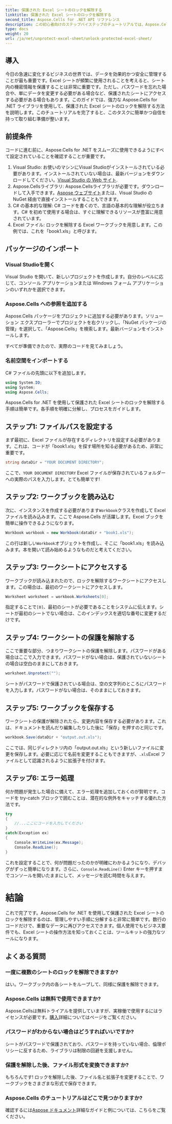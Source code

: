 ```yaml
---
title: 保護された Excel シートのロックを解除する
linktitle: 保護された Excel シートのロックを解除する
second_title: Aspose.Cells for .NET API リファレンス
description: この初心者向けのステップバイステップのチュートリアルでは、Aspose.Cells for .NET を使用して保護された Excel シートのロックを解除する方法を学びます。
type: docs
weight: 20
url: /ja/net/unprotect-excel-sheet/unlock-protected-excel-sheet/
---
```

## 導入

今日の急速に変化するビジネスの世界では、データを効果的かつ安全に管理することが最も重要です。Excel シートが頻繁に使用されることを考えると、シート内の機密情報を保護することは非常に重要です。ただし、パスワードを忘れた場合や、単にデータを変更する必要がある場合など、保護されたシートにアクセスする必要がある場合もあります。このガイドでは、強力な Aspose.Cells for .NET ライブラリを使用して、保護された Excel シートのロックを解除する方法を説明します。このチュートリアルを完了すると、このタスクに簡単かつ自信を持って取り組む準備が整います。

## 前提条件

コードに進む前に、Aspose.Cells for .NET をスムーズに使用できるようにすべて設定されていることを確認することが重要です。

1.  Visual Studio: お使いのマシンにVisual Studioがインストールされている必要があります。インストールされていない場合は、最新バージョンをダウンロードしてください。[Visual Studio の Web サイト](https://visualstudio.microsoft.com/downloads/).
2.  Aspose.Cellsライブラリ: Aspose.Cellsライブラリが必要です。ダウンロードして入手できます。[Aspose ウェブサイト](https://releases.aspose.com/cells/net/)または、Visual Studio の NuGet 経由で直接インストールすることもできます。
3. C# の基本的な理解: C# コードを書くので、言語の基本的な理解が役立ちます。C# を初めて使用する場合は、すぐに理解できるリソースが豊富に用意されています。
4. Excel ファイル: ロックを解除する Excel ワークブックを用意します。この例では、これを「book1.xls」と呼びます。

## パッケージのインポート

### Visual Studioを開く

Visual Studio を開いて、新しいプロジェクトを作成します。自分のレベルに応じて、コンソール アプリケーションまたは Windows フォーム アプリケーションのいずれかを選択できます。

### Aspose.Cells への参照を追加する

Aspose.Cells パッケージをプロジェクトに追加する必要があります。ソリューション エクスプローラーでプロジェクトを右クリックし、「NuGet パッケージの管理」を選択して、「Aspose.Cells」を検索します。最新バージョンをインストールします。

すべてが準備できたので、実際のコードを見てみましょう。

### 名前空間をインポートする

C# ファイルの先頭に以下を追加します。

```csharp
using System.IO;
using System;
using Aspose.Cells;
```

Aspose.Cells for .NET を使用して保護された Excel シートのロックを解除する手順は簡単です。各手順を明確に分解し、プロセスをガイドします。

## ステップ1: ファイルパスを設定する

まず最初に、Excel ファイルが存在するディレクトリを設定する必要があります。これは、コードが「book1.xls」を探す場所を知る必要があるため、非常に重要です。

```csharp
string dataDir = "YOUR DOCUMENT DIRECTORY";
```
ここで、`YOUR DOCUMENT DIRECTORY` Excel ファイルが保存されているフォルダーへの実際のパスを入力します。とても簡単です!

## ステップ2: ワークブックを読み込む

次に、インスタンスを作成する必要があります`Workbook`クラスを作成して Excel ファイルを読み込みます。ここで Aspose.Cells が活躍します。Excel ブックを簡単に操作できるようになります。

```csharp
Workbook workbook = new Workbook(dataDir + "book1.xls");
```
この行は新しい`Workbook`オブジェクトを作成し、そこに「book1.xls」を読み込みます。本を開いて読み始めるようなものだと考えてください。

## ステップ3: ワークシートにアクセスする

ワークブックが読み込まれたので、ロックを解除するワークシートにアクセスします。この場合は、最初のワークシートにアクセスします。

```csharp
Worksheet worksheet = workbook.Worksheets[0];
```
指定することで`[0]`、最初のシートが必要であることをシステムに伝えます。シートが最初のシートでない場合は、このインデックスを適切な番号に変更するだけです。

## ステップ4: ワークシートの保護を解除する

ここで重要な部分、つまりワークシートの保護を解除します。パスワードがある場合はここで入力できます。パスワードがない場合は、保護されていないシートの場合は空白のままにしておきます。

```csharp
worksheet.Unprotect("");
```
シートがパスワードで保護されている場合は、空の文字列のところにパスワードを入力します。パスワードがない場合は、そのままにしておきます。

## ステップ5: ワークブックを保存する

ワークシートの保護が解除されたら、変更内容を保存する必要があります。これは、ドキュメントを読んだり編集したりした後に「保存」を押すのと同じです。

```csharp
workbook.Save(dataDir + "output.out.xls");
```
ここでは、同じディレクトリ内の「output.out.xls」という新しいファイルに変更を保存します。必要に応じて名前を変更することもできますが、`.xls`Excel ファイルとして認識されるように拡張子を付けます。

## ステップ6: エラー処理

何か問題が発生した場合に備えて、エラー処理を追加しておくのが賢明です。コードを try-catch ブロックで囲むことは、潜在的な例外をキャッチする優れた方法です。

```csharp
try
{
    //...ここにコードを入力してください
}
catch(Exception ex)
{
    Console.WriteLine(ex.Message);
    Console.ReadLine();
}
```
これを設定することで、何が問題だったのかが明確にわかるようになり、デバッグがずっと簡単になります。さらに、`Console.ReadLine()` Enter キーを押すまでコンソールを開いたままにして、メッセージを読む時間を与えます。

# 結論

これで完了です。Aspose.Cells for .NET を使用して保護された Excel シートのロックを解除するのは、管理しやすい手順に分解すると非常に簡単です。数行のコードだけで、重要なデータに再びアクセスできます。個人使用でもビジネス要件でも、Excel シートの操作方法を知っておくことは、ツールキットの強力なツールになります。 

## よくある質問

### 一度に複数のシートのロックを解除できますか?
はい。ワークブック内の各シートをループして、同様に保護を解除できます。

### Aspose.Cells は無料で使用できますか?
Aspose.Cellsは無料トライアルを提供していますが、実稼働で使用するにはライセンスが必要です。[購入](https://purchase.aspose.com/buy)詳細についてはページをご覧ください。

### パスワードがわからない場合はどうすればいいですか?
シートがパスワードで保護されており、パスワードを持っていない場合、倫理ポリシーに反するため、ライブラリは制限の回避を支援しません。

### 保護を解除した後、ファイル形式を変換できますか?
もちろんです! ロックを解除した後、ファイル名と拡張子を変更することで、ワークブックをさまざまな形式で保存できます。

### Aspose.Cells のチュートリアルはどこで見つかりますか?
確認するには[Aspose ドキュメント](https://reference.aspose.com/cells/net/)詳細なガイドと例については、こちらをご覧ください。